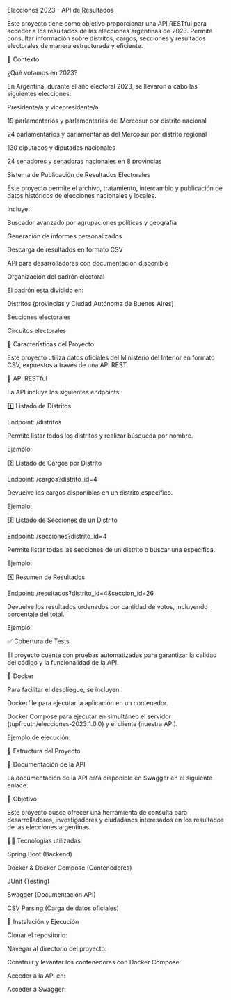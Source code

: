 Elecciones 2023 - API de Resultados

Este proyecto tiene como objetivo proporcionar una API RESTful para acceder a los resultados de las elecciones argentinas de 2023. Permite consultar información sobre distritos, cargos, secciones y resultados electorales de manera estructurada y eficiente.

📌 Contexto

¿Qué votamos en 2023?

En Argentina, durante el año electoral 2023, se llevaron a cabo las siguientes elecciones:

Presidente/a y vicepresidente/a

19 parlamentarios y parlamentarias del Mercosur por distrito nacional

24 parlamentarios y parlamentarias del Mercosur por distrito regional

130 diputados y diputadas nacionales

24 senadores y senadoras nacionales en 8 provincias

Sistema de Publicación de Resultados Electorales

Este proyecto permite el archivo, tratamiento, intercambio y publicación de datos históricos de elecciones nacionales y locales.

Incluye:

Buscador avanzado por agrupaciones políticas y geografía

Generación de informes personalizados

Descarga de resultados en formato CSV

API para desarrolladores con documentación disponible

Organización del padrón electoral

El padrón está dividido en:

Distritos (provincias y Ciudad Autónoma de Buenos Aires)

Secciones electorales

Circuitos electorales

🚀 Características del Proyecto

Este proyecto utiliza datos oficiales del Ministerio del Interior en formato CSV, expuestos a través de una API REST.

📌 API RESTful

La API incluye los siguientes endpoints:

1️⃣ Listado de Distritos

Endpoint: /distritos

Permite listar todos los distritos y realizar búsqueda por nombre.

Ejemplo:

2️⃣ Listado de Cargos por Distrito

Endpoint: /cargos?distrito_id=4

Devuelve los cargos disponibles en un distrito específico.

Ejemplo:

3️⃣ Listado de Secciones de un Distrito

Endpoint: /secciones?distrito_id=4

Permite listar todas las secciones de un distrito o buscar una específica.

Ejemplo:

4️⃣ Resumen de Resultados

Endpoint: /resultados?distrito_id=4&seccion_id=26

Devuelve los resultados ordenados por cantidad de votos, incluyendo porcentaje del total.

Ejemplo:

✅ Cobertura de Tests

El proyecto cuenta con pruebas automatizadas para garantizar la calidad del código y la funcionalidad de la API.

🐳 Docker

Para facilitar el despliegue, se incluyen:

Dockerfile para ejecutar la aplicación en un contenedor.

Docker Compose para ejecutar en simultáneo el servidor (tupfrcutn/elecciones-2023:1.0.0) y el cliente (nuestra API).

Ejemplo de ejecución:

📂 Estructura del Proyecto

📄 Documentación de la API

La documentación de la API está disponible en Swagger en el siguiente enlace:

🎯 Objetivo

Este proyecto busca ofrecer una herramienta de consulta para desarrolladores, investigadores y ciudadanos interesados en los resultados de las elecciones argentinas.

👨‍💻 Tecnologías utilizadas

Spring Boot (Backend)

Docker & Docker Compose (Contenedores)

JUnit (Testing)

Swagger (Documentación API)

CSV Parsing (Carga de datos oficiales)

🚀 Instalación y Ejecución

Clonar el repositorio:

Navegar al directorio del proyecto:

Construir y levantar los contenedores con Docker Compose:

Acceder a la API en:

Acceder a Swagger:

